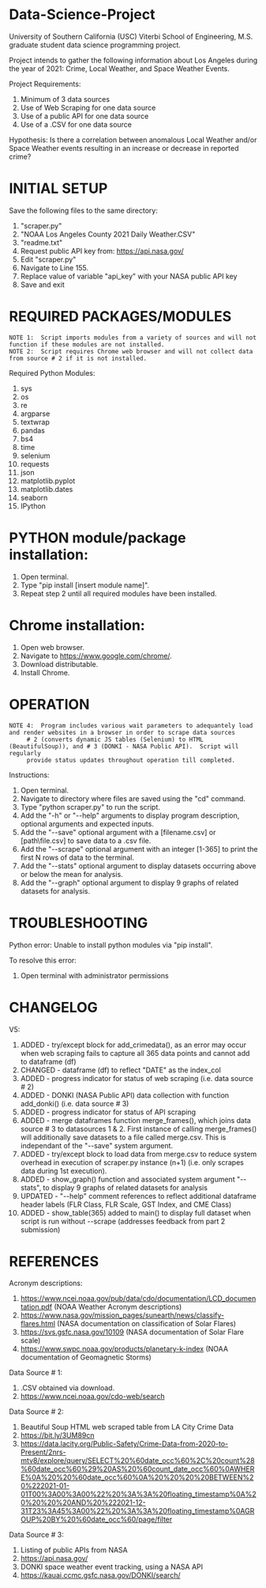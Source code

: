 # Data-Science-Project

University of Southern California (USC) Viterbi School of Engineering, M.S. graduate student data science programming project.

Project intends to gather the following information about Los Angeles during the year of 2021:  Crime, Local Weather, and Space Weather Events.

Project Requirements:
1.	Minimum of 3 data sources
2.	Use of Web Scraping for one data source
3.	Use of a public API for one data source
4.	Use of a .CSV for one data source

Hypothesis:  Is there a correlation between anomalous Local Weather and/or Space Weather events resulting in an increase or decrease in reported crime?

						
# INITIAL SETUP

Save the following files to the same directory:
1.  "scraper.py"
2.  "NOAA Los Angeles County 2021 Daily Weather.CSV"
3.  "readme.txt"
4.  Request public API key from:  https://api.nasa.gov/
5.  Edit "scraper.py"
6.  Navigate to Line 155.
7.  Replace value of variable "api_key" with your NASA public API key
8.  Save and exit


# REQUIRED PACKAGES/MODULES

    NOTE 1:  Script imports modules from a variety of sources and will not function if these modules are not installed.
    NOTE 2:  Script requires Chrome web browser and will not collect data from source # 2 if it is not installed.

Required Python Modules:
1.  sys
2.  os
3.  re
4.  argparse
5.  textwrap
6.  pandas
7.  bs4
8.  time
9.  selenium
10.  requests
11.  json
12.  matplotlib.pyplot
13.  matplotlib.dates
14.  seaborn
15.  IPython

# PYTHON module/package installation:
1.  Open terminal.
2.  Type "pip install [insert module name]".
3.  Repeat step 2 until all required modules have been installed.

# Chrome installation:
1.  Open web browser.
2.  Navigate to https://www.google.com/chrome/.
3.  Download distributable.
4.  Install Chrome.


# OPERATION

    NOTE 4:  Program includes various wait parameters to adequantely load and render websites in a browser in order to scrape data sources
		 # 2 (converts dynamic JS tables (Selenium) to HTML (BeautifulSoup)), and # 3 (DONKI - NASA Public API).  Script will regularly
		 provide status updates throughout operation till completed.

Instructions:
1.  Open terminal.
2.  Navigate to directory where files are saved using the "cd" command.
3.  Type "python scraper.py" to run the script.
4.  Add the "-h" or "--help" arguments to display program description, optional arguments and expected inputs.
5.  Add the "--save" optional argument with a [filename.csv] or [path\file.csv] to save data to a .csv file.
6.  Add the "--scrape" optional argument with an integer [1-365] to print the first N rows of data to the terminal.
7.  Add the "--stats" optional argument to display datasets occurring above or below the mean for analysis.
8.  Add the "--graph" optional argument to display 9 graphs of related datasets for analysis.


# TROUBLESHOOTING
	
Python error:  Unable to install python modules via "pip install".

To resolve this error:
1.  Open terminal with administrator permissions
	

# CHANGELOG 
						
V5:
1.  ADDED - try/except block for add_crimedata(), as an error may occur when web scraping fails to capture all 365 data points and cannot add to dataframe (df)
2.  CHANGED - dataframe (df) to reflect "DATE" as the index_col
3.  ADDED - progress indicator for status of web scraping (i.e. data source # 2)
4.  ADDED - DONKI (NASA Public API) data collection with function add_donki() (i.e. data source # 3)
5.  ADDED - progress indicator for status of API scraping
6.  ADDED - merge dataframes function merge_frames(), which joins data source # 3 to datasources 1 & 2.  First instance of calling merge_frames() will additionally save datasets to a file called merge.csv.  This is independant of the "--save" system argument.
7.  ADDED - try/except block to load data from merge.csv to reduce system overhead in execution of scraper.py instance (n+1) (i.e. only scrapes data during 1st execution).
8.  ADDED - show_graph() function and associated system argument "--stats", to display 9 graphs of related datasets for analysis
9.  UPDATED - "--help" comment references to reflect additional dataframe header labels (FLR Class, FLR Scale, GST Index, and CME Class)
10.  ADDED - show_table(365) added to main() to display full dataset when script is run without --scrape (addresses feedback from part 2 submission)

# REFERENCES

Acronym descriptions:
1.  https://www.ncei.noaa.gov/pub/data/cdo/documentation/LCD_documentation.pdf (NOAA Weather Acronym descriptions)
2.  https://www.nasa.gov/mission_pages/sunearth/news/classify-flares.html (NASA documentation on classification of Solar Flares)
3.  https://svs.gsfc.nasa.gov/10109 (NASA documentation of Solar Flare scale)
4.  https://www.swpc.noaa.gov/products/planetary-k-index (NOAA documentation of Geomagnetic Storms)

Data Source # 1: 
1.  .CSV obtained via download.
2.  https://www.ncei.noaa.gov/cdo-web/search

Data Source # 2:
1.  Beautiful Soup HTML web scraped table from LA City Crime Data
2.  https://bit.ly/3UM89cn
3.  https://data.lacity.org/Public-Safety/Crime-Data-from-2020-to-Present/2nrs-mtv8/explore/query/SELECT%20%60date_occ%60%2C%20count%28%60date_occ%60%29%20AS%20%60count_date_occ%60%0AWHERE%0A%20%20%60date_occ%60%0A%20%20%20%20BETWEEN%20%222021-01-01T00%3A00%3A00%22%20%3A%3A%20floating_timestamp%0A%20%20%20%20AND%20%222021-12-31T23%3A45%3A00%22%20%3A%3A%20floating_timestamp%0AGROUP%20BY%20%60date_occ%60/page/filter

Data Source # 3:
1.  Listing of public APIs from NASA
2.  https://api.nasa.gov/
3.  DONKI space weather event tracking, using a NASA API
4.  https://kauai.ccmc.gsfc.nasa.gov/DONKI/search/ 
